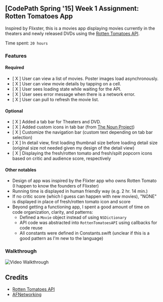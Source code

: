 ## [CodePath Spring '15] Week 1 Assignment: Rotten Tomatoes App

Inspired by Flixster, this is a movies app displaying movies currently in the theaters and newly released DVDs using the [Rotten Tomatoes API](http://developer.rottentomatoes.com/docs/read/JSON).

Time spent: `20 hours`

### Features

#### Required

- [ X ] User can view a list of movies. Poster images load asynchronously.
- [ X ] User can view movie details by tapping on a cell.
- [ X ] User sees loading state while waiting for the API.
- [ X ] User sees error message when there is a network error.
- [ X ] User can pull to refresh the movie list.

#### Optional

- [ X ] Added a tab bar for Theaters and DVD.
- [ X ] Added custom icons in tab bar (from [The Noun Project](https://thenounproject.com/))
- [ X ] Customize the navigation bar (custom text depending on tab bar selection)
- [ X ] In detail view, first loading thumbnail size before loading detail size (original size not needed given my design of the detail view)
- [ X ] Displaying the fresh/rotten tomato and fresh/spilt popcorn icons based on critic and audience score, respectively

#### Other notables

- Design of app was inspired by the Flixter app who owns Rotten Tomato (I happen to know the founders of Flixster)
- Running time is displayed in human friendly way (e.g. 2 hr. 14 min.)
- If no critic score (which I guess can happen with new movies), "NONE" is displayed in place of fresh/rotten tomato icon and score
- Beyond getting a functioning app, I spent a good amount of time on code organization, clarity, and patterns:
  * Defined a `Movie` object instead of using `NSDictionary`
  * API code was abstracted into `RottenTomatoesAPI` using callbacks for code reuse
  * All constants were defined in Constants.swift (unclear if this is a good pattern as I'm new to the language)
  
### Walkthrough
![Video Walkthrough](http://i.imgur.com/9d4fXIm.gif)

Credits
---------
* [Rotten Tomatoes API](http://developer.rottentomatoes.com/docs/read/JSON)
* [AFNetworking](https://github.com/AFNetworking/AFNetworking)
